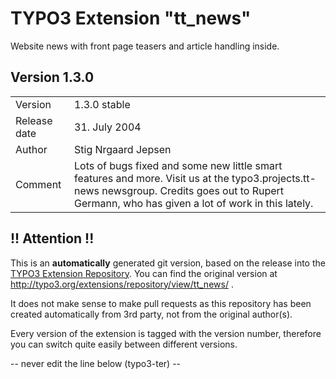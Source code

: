 # TYPO3 Extension "tt_news"
Website news with front page teasers and article handling inside.

## Version 1.3.0




<table>
	<tr><td>Version</td><td>1.3.0 stable</td></tr>
	<tr><td>Release date</td><td>31. July 2004</td></tr>
	<tr><td>Author</td><td>Stig Nrgaard Jepsen</td></tr>
	<tr><td>Comment</td><td>Lots of bugs fixed and some new little smart features and more.
Visit us at the typo3.projects.tt-news newsgroup.
Credits goes out to Rupert Germann, who has given a lot of work in this lately.</td></tr>
</table>

## !! Attention !!
This is an **automatically** generated git version, based on the release into the [TYPO3 Extension Repository](http://www.typo3.org/extensions/).
You can find the original version at http://typo3.org/extensions/repository/view/tt_news/ .

It does not make sense to make pull requests as this repository has been created automatically from 3rd party, not from the original author(s).

Every version of the extension is tagged with the version number, therefore you can switch quite easily between different versions.


-- never edit the line below (typo3-ter) --